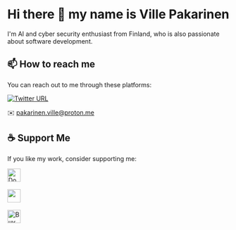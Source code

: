 # Hi there 👋 my name is Ville Pakarinen

I'm AI and cyber security enthusiast from Finland, who is also passionate about software development.

## 📫 How to reach me

You can reach out to me through these platforms:

[![Twitter URL](https://img.shields.io/twitter/url/https/twitter.com/bukotsunikki.svg?style=social&label=Follow%20%40pakavi32)](https://twitter.com/pakavi32)

✉️ pakarinen.ville@proton.me

## ☕ Support Me

If you like my work, consider supporting me:

<a href="https://www.paypal.com/cgi-bin/webscr?cmd=_s-xclick&hosted_button_id=V3HFLV44LL5PY">
  <img height='30' src="https://github.com/andreostrovsky/donate-with-paypal/raw/master/blue.svg" alt="Donate with PayPal" />
</a>
<br />
<br />
<a href="https://www.buymeacoffee.com/pavi103">
  <img height='30' src="https://img.buymeacoffee.com/button-api/?text=Buy me a coffee&emoji=☕&slug=pavi103&button_colour=FFDD00&font_colour=000000&font_family=Lato&outline_colour=000000&coffee_colour=ffffff" />
</a>
<br />
<br />
<a href='https://ko-fi.com/V7V2TOKTX' target='_blank'>
  <img height='30' style='border:0px;height:30px;' src='https://storage.ko-fi.com/cdn/kofi3.png?v=3' border='0' alt='Buy Me a Coffee at ko-fi.com' />
</a>

